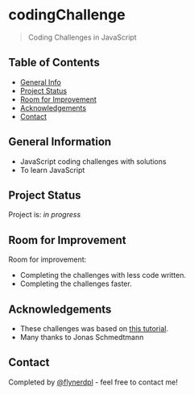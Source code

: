 # codingChallenge
> Coding Challenges in JavaScript

## Table of Contents
* [General Info](#general-information)
* [Project Status](#project-status)
* [Room for Improvement](#room-for-improvement)
* [Acknowledgements](#acknowledgements)
* [Contact](#contact)


## General Information
- JavaScript coding challenges with solutions
- To learn JavaScript


## Project Status
Project is: _in progress_


## Room for Improvement
Room for improvement:
- Completing the challenges with less code written.
- Completing the challenges faster.


## Acknowledgements
- These challenges was based on [this tutorial](https://www.udemy.com/course/the-complete-javascript-course/).
- Many thanks to Jonas Schmedtmann


## Contact
Completed by [@flynerdpl](linkedin.com) - feel free to contact me!

